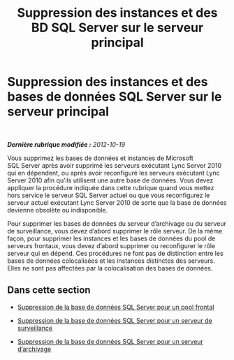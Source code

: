 ﻿---
title: "Suppression des instances et des BD SQL Server sur le serveur principal"
TOCtitle: "Suppression des instances et des BD SQL Server sur le serveur principal"
ms:assetid: 32457df9-7dd9-4fca-9362-ea4de26b0296
ms:mtpsurl: https://technet.microsoft.com/fr-fr/library/JJ688016(v=OCS.15)
ms:contentKeyID: 49891300
ms.date: 05/20/2016
mtps_version: v=OCS.15
ms.translationtype: HT
---

# Suppression des instances et des bases de données SQL Server sur le serveur principal

 

_**Dernière rubrique modifiée :** 2012-10-19_

Vous supprimez les bases de données et instances de Microsoft SQL Server après avoir supprimé les serveurs exécutant Lync Server 2010 qui en dépendent, ou après avoir reconfiguré les serveurs exécutant Lync Server 2010 afin qu’ils utilisent une autre base de données. Vous devez appliquer la procédure indiquée dans cette rubrique quand vous mettez hors service le serveur SQL Server actuel ou que vous reconfigurez le serveur actuel exécutant Lync Server 2010 de sorte que la base de données devienne obsolète ou indisponible.

Pour supprimer les bases de données du serveur d’archivage ou du serveur de surveillance, vous devez d’abord supprimer le rôle serveur. De la même façon, pour supprimer les instances et les bases de données du pool de serveurs frontaux, vous devez d’abord supprimer ou reconfigurer le rôle serveur qui en dépend. Ces procédures ne font pas de distinction entre les bases de données colocalisées et les instances distinctes des serveurs. Elles ne sont pas affectées par la colocalisation des bases de données.

## Dans cette section

  - [Suppression de la base de données SQL Server pour un pool frontal](remove-the-sql-server-database-for-a-front-end-pool.md)

  - [Suppression de la base de données SQL Server pour un serveur de surveillance](remove-the-sql-server-database-for-a-monitoring-server.md)

  - [Suppression de la base de données SQL Server pour un serveur d’archivage](remove-the-sql-server-database-for-an-archiving-server.md)

